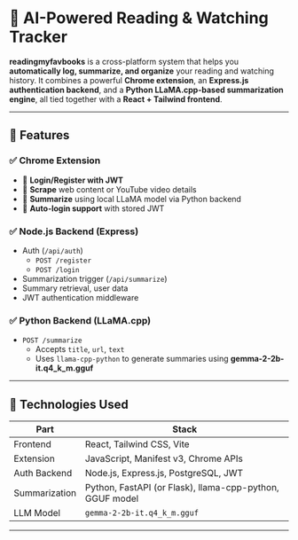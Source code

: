 # 🧠 AI-Powered Reading & Watching Tracker

**readingmyfavbooks** is a cross-platform system that helps you **automatically log, summarize, and organize** your reading and watching history. It combines a powerful **Chrome extension**, an **Express.js authentication backend**, and a **Python LLaMA.cpp-based summarization engine**, all tied together with a **React + Tailwind frontend**.


---

## 🚀 Features

### ✅ Chrome Extension
- 🔐 **Login/Register with JWT**
- 📰 **Scrape** web content or YouTube video details
- 🧠 **Summarize** using local LLaMA model via Python backend
- 📌 **Auto-login support** with stored JWT


### ✅ Node.js Backend (Express)
- Auth (`/api/auth`)
  - `POST /register`
  - `POST /login`
- Summarization trigger (`/api/summarize`)
- Summary retrieval, user data 
- JWT authentication middleware

### ✅ Python Backend (LLaMA.cpp)
- `POST /summarize`
  - Accepts `title`, `url`, `text`
  - Uses `llama-cpp-python` to generate summaries using **gemma-2-2b-it.q4_k_m.gguf**

---

## 🧠 Technologies Used

| Part            | Stack                                                                 |
|-----------------|-----------------------------------------------------------------------|
| Frontend        | React, Tailwind CSS, Vite                                             |
| Extension       | JavaScript, Manifest v3, Chrome APIs                                  |
| Auth Backend    | Node.js, Express.js, PostgreSQL, JWT                                  |
| Summarization   | Python, FastAPI (or Flask), llama-cpp-python, GGUF model              |
| LLM Model       | `gemma-2-2b-it.q4_k_m.gguf`                                            |

---





